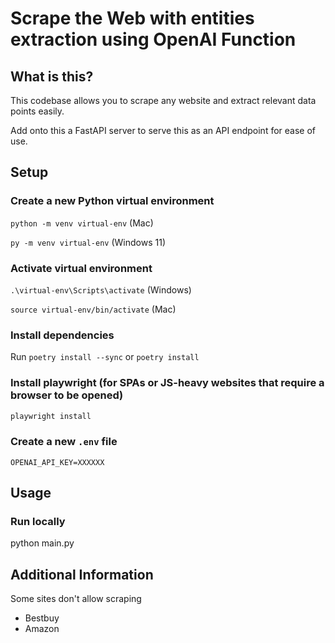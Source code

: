 # Scrape the Web with entities extraction using OpenAI Function

## What is this?

This codebase allows you to scrape any website and extract relevant data points easily.

Add onto this a FastAPI server to serve this as an API endpoint for ease of use.

## Setup

### Create a new Python virtual environment

`python -m venv virtual-env` (Mac)

`py -m venv virtual-env` (Windows 11)

### Activate virtual environment

`.\virtual-env\Scripts\activate` (Windows)

`source virtual-env/bin/activate` (Mac)

### Install dependencies

Run `poetry install --sync` or `poetry install`

### Install playwright (for SPAs or JS-heavy websites that require a browser to be opened)

```bash
playwright install
```

### Create a new `.env` file

```text
OPENAI_API_KEY=XXXXXX
```

## Usage

### Run locally

python main.py

## Additional Information

Some sites don't allow scraping

- Bestbuy
- Amazon
